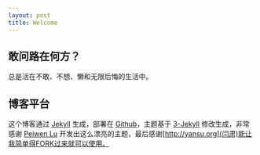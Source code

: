 ```yaml
---
layout: post
title: Welcome
---
```


## 敢问路在何方？

总是活在不敢、不想、懒和无限后悔的生活中。

## 博客平台

这个博客通过 [Jekyll](http://jekyllrb.com/) 生成，部署在 [Github](https://pages.github.com)，主题基于 [3-Jekyll](https://github.com/P233/3-Jekyll) 修改生成，非常感谢 [Peiwen Lu](https://github.com/P233) 开发出这么漂亮的主题，最后感谢[http://yansu.org](闫肃)能让我简单得FORK过来就可以使用。